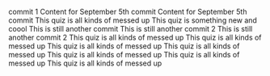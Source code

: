 commit 1
Content for September 5th commit
Content for September 5th commit
This quiz is all kinds of messed up
This quiz is something new and coool
This is still another commit
This is still another commit 2
This is still another commit 2
This quiz is all kinds of messed up
This quiz is all kinds of messed up
This quiz is all kinds of messed up
This quiz is all kinds of messed up
This quiz is all kinds of messed up
This quiz is all kinds of messed up
This quiz is all kinds of messed up
